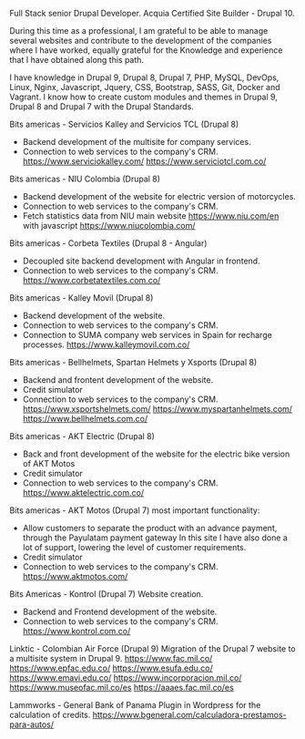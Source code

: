 Full Stack senior Drupal Developer.
Acquia Certified Site Builder - Drupal 10.

During this time as a professional, I am grateful to be able to manage several websites and contribute to the development of the companies where I have worked, equally grateful for the Knowledge and experience that I have obtained along this path.

I have knowledge in Drupal 9, Drupal 8, Drupal 7, PHP, MySQL, DevOps, Linux, Nginx, Javascript, Jquery, CSS, Bootstrap, SASS, Git, Docker and Vagrant. I know how to create custom modules and themes in Drupal 9, Drupal 8 and Drupal 7 with the Drupal Standards.


Bits americas - Servicios Kalley and Servicios TCL (Drupal 8)
- Backend development of the multisite for company services.
- Connection to web services to the company's CRM.
https://www.serviciokalley.com/
https://www.serviciotcl.com.co/

Bits americas - NIU Colombia (Drupal 8)
- Backend development of the website for electric version of motorcycles.
- Connection to web services to the company's CRM.
- Fetch statistics data from NIU main website https://www.niu.com/en with javascript
https://www.niucolombia.com/

Bits americas - Corbeta Textiles (Drupal 8 - Angular)
- Decoupled site backend development with Angular in frontend.
- Connection to web services to the company's CRM.
https://www.corbetatextiles.com.co/

Bits americas - Kalley Movil (Drupal 8)
- Backend development of the website.
- Connection to web services to the company's CRM.
- Connection to SUMA company web services in Spain for recharge processes.
https://www.kalleymovil.com.co/

Bits americas - Bellhelmets, Spartan Helmets y Xsports (Drupal 8)
- Backend and frontent development of the website. 
- Credit simulator
- Connection to web services to the company's CRM.
https://www.xsportshelmets.com/
https://www.myspartanhelmets.com/
https://www.bellhelmets.com.co/

Bits americas - AKT Electric (Drupal 8)
- Back and front development of the website for the electric bike version of AKT Motos
- Credit simulator
- Connection to web services to the company's CRM.
https://www.aktelectric.com.co/

Bits americas - AKT Motos (Drupal 7)
most important functionality:
- Allow customers to separate the product with an advance payment, through the Payulatam payment gateway
In this site I have also done a lot of support, lowering the level of customer requirements.
- Credit simulator
- Connection to web services to the company's CRM.
https://www.aktmotos.com/

Bits Americas - Kontrol (Drupal 7)
Website creation.
- Backend and Frontend development of the website.
- Connection to web services to the company's CRM.
https://www.kontrol.com.co/

Linktic - Colombian Air Force (Drupal 9)
Migration of the Drupal 7 website to a multisite system in Drupal 9.
https://www.fac.mil.co/
https://www.epfac.edu.co/
https://www.esufa.edu.co/
https://www.emavi.edu.co/
https://www.incorporacion.mil.co/
https://www.museofac.mil.co/es
https://aaaes.fac.mil.co/es

Lammworks - General Bank of Panama
Plugin in Wordpress for the calculation of credits.
https://www.bgeneral.com/calculadora-prestamos-para-autos/
